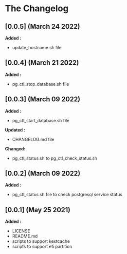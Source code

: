 # The Changelog

## [0.0.5] (March 24 2022)

**Added :**
- update_hostname.sh file

## [0.0.4] (March 21 2022)

**Added :**

- pg_ctl_stop_database.sh file 

## [0.0.3] (March 09 2022)

**Added :**

- pg_ctl_start_database.sh file 

**Updated :**

- CHANGELOG.md file 

**Changed:**

- pg_ctl_status.sh to pg_ctl_check_status.sh 

## [0.0.2] (March 09 2022)

**Added :**

- pg_ctl_status.sh file to check postgresql service status

## [0.0.1] (May 25 2021)

**Added :**

- LICENSE
- README.md
- scripts to support kextcache
- scripts to support efi partition

